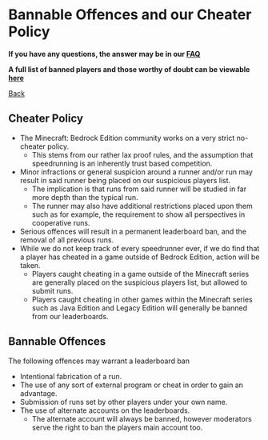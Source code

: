 # Bannable Offences and our Cheater Policy

**If you have any questions, the answer may be in our [FAQ](https://www.speedrun.com/mcbe/thread/vdv9t)**

**A full list of banned players and those worthy of doubt can be viewable [here](https://www.speedrun.com/mcbe/thread/5cuo8)**

[Back](../README.md)

## Cheater Policy

* The Minecraft: Bedrock Edition community works on a very strict no-cheater
policy.
	- This stems from our rather lax proof rules, and the assumption that
	speedrunning is an inherently trust based competition.
* Minor infractions or general suspicion around a runner and/or run may result
in said runner being placed on our suspicious players list.
	- The implication is that runs from said runner will be studied in far
	more depth than the typical run.
	- The runner may also have additional restrictions placed upon them such
	as for example, the requirement to show all perspectives in cooperative
	runs.
* Serious offences will result in a permanent leaderboard ban, and the removal
of all previous runs.
* While we do not keep track of every speedrunner ever, if we do find that a
player has cheated in a game outside of Bedrock Edition, action will be taken.
	- Players caught cheating in a game outside of the Minecraft series are
	generally placed on the suspicious players list, but allowed to submit
	runs.
	- Players caught cheating in other games within the Minecraft series
	such as Java Edition and Legacy Edition will generally be banned from
	our leaderboards.

## Bannable Offences

The following offences may warrant a leaderboard ban

* Intentional fabrication of a run.
* The use of any sort of external program or cheat in order to gain an
advantage.
* Submission of runs set by other players under your own name.
* The use of alternate accounts on the leaderboards.
	- The alternate account will always be banned, however moderators serve
	the right to ban the players main account too.
